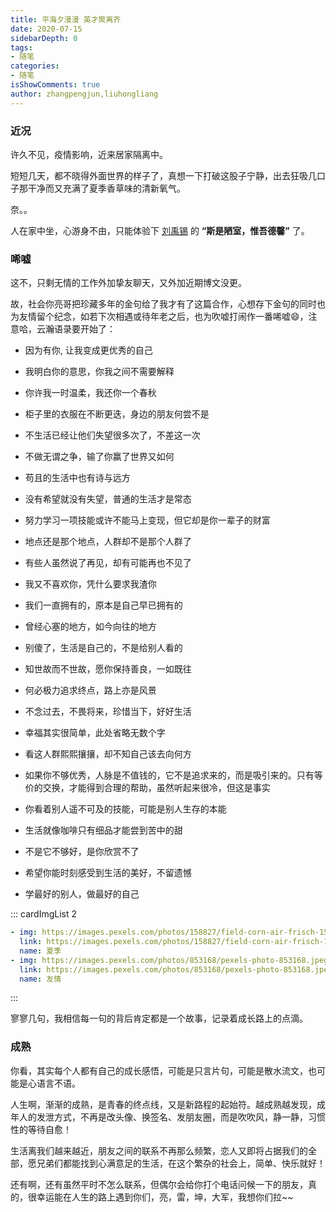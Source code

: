 ```yaml
---
title: 平海夕漫漫 英才聚离齐
date: 2020-07-15
sidebarDepth: 0
tags:
- 随笔
categories:
- 随笔
isShowComments: true
author: zhangpengjun,liuhongliang
---
```


<Boxx/>

### 近况

许久不见，疫情影响，近来居家隔离中。

短短几天，都不晓得外面世界的样子了，真想一下打破这股子宁静，出去狂吸几口子那干净而又充满了夏季香草味的清新氧气。

奈。。

人在家中坐，心游身不由，只能体验下 <u>刘禹锡</u> 的 **“斯是陋室，惟吾德馨”** 了。

### 唏嘘

这不，只剩无情的工作外加挚友聊天，又外加近期博文没更。

故，社会你亮哥把珍藏多年的金句给了我才有了这篇合作，心想存下金句的同时也为友情留个纪念，如若下次相遇或待年老之后，也为吹嘘打闹作一番唏嘘😄，注意哈，云瀚语录要开始了：

- 因为有你, 让我变成更优秀的自己

- 我明白你的意思，你我之间不需要解释

- 你许我一时温柔，我还你一个春秋

- 柜子里的衣服在不断更迭，身边的朋友何尝不是

- 不生活已经让他们失望很多次了，不差这一次

- 不做无谓之争，输了你赢了世界又如何

- 苟且的生活中也有诗与远方

- 没有希望就没有失望，普通的生活才是常态

- 努力学习一项技能或许不能马上变现，但它却是你一辈子的财富

- 地点还是那个地点，人群却不是那个人群了

- 有些人虽然说了再见，却有可能再也不见了

- 我又不喜欢你，凭什么要求我渣你

- 我们一直拥有的，原本是自己早已拥有的

- 曾经心塞的地方，如今向往的地方

- 别傻了，生活是自己的，不是给别人看的

- 知世故而不世故，愿你保持善良，一如既往

- 何必极力追求终点，路上亦是风景

- 不念过去，不畏将来，珍惜当下，好好生活

- 幸福其实很简单，此处省略无数个字

- 看这人群熙熙攘攘，却不知自己该去向何方

- 如果你不够优秀，人脉是不值钱的，它不是追求来的，而是吸引来的。只有等价的交换，才能得到合理的帮助，虽然听起来很冷，但这是事实

- 你看着别人遥不可及的技能，可能是别人生存的本能

- 生活就像咖啡只有细品才能尝到苦中的甜

- 不是它不够好，是你欣赏不了

- 希望你能时刻感受到生活的美好，不留遗憾

- 学最好的别人，做最好的自己

::: cardImgList 2
```yaml
- img: https://images.pexels.com/photos/158827/field-corn-air-frisch-158827.jpeg?auto=compress&cs=tinysrgb&dpr=2&h=450&w=260
  link: https://images.pexels.com/photos/158827/field-corn-air-frisch-158827.jpeg?auto=compress&cs=tinysrgb&dpr=2&h=450&w=260
  name: 夏季
- img: https://images.pexels.com/photos/853168/pexels-photo-853168.jpeg?auto=compress&cs=tinysrgb&dpr=2&h=750&w=260
  link: https://images.pexels.com/photos/853168/pexels-photo-853168.jpeg?auto=compress&cs=tinysrgb&dpr=2&h=750&w=260
  name: 友情
```
:::

寥寥几句，我相信每一句的背后肯定都是一个故事，记录着成长路上的点滴。

### 成熟

你看，其实每个人都有自己的成长感悟，可能是只言片句，可能是散水流文，也可能是心语言不语。

人生啊，渐渐的成熟，是青春的终点线，又是新路程的起始符。越成熟越发现，成年人的发泄方式，不再是改头像、换签名、发朋友圈，而是吹吹风，静一静，习惯性的等待自愈！

生活离我们越来越近，朋友之间的联系不再那么频繁，恋人又即将占据我们的全部，愿兄弟们都能找到心满意足的生活，在这个繁杂的社会上，简单、快乐就好！

还有啊，还有虽然平时不怎么联系，但偶尔会给你打个电话问候一下的朋友，真的，很幸运能在人生的路上遇到你们，亮，雷，坤，大军，我想你们拉~~